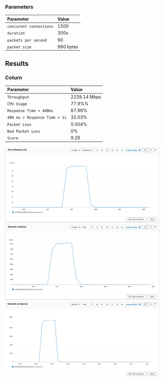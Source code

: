 
### Parameters

| Parameter | Value                |
| :-------- |:------------------------- |
| `concurent connections` | 1500 |
| `duration` | 300s |
| `packets per second` | 90 |
| `packet size` | 960 bytes |

## Results

### Coturn
| Parameter | Value                |
| :-------- |:------------------------- |
| `Throughput` | 2239.14 Mbps |
| `CPU Usage` | 77.9%% |
| `Response Time < 400ms` | 67.96% |
| `400 ms > Response Time < 1s` | 32.03% |
| `Packet Loss` | 0.004% |
| `Bad Packet Loss` | 0% |
| `Score` | 9.26 |



![CPU](cpu.png)
![Network In (Bytes)](network-in.png)
![Network Out (Bytes)](network-out.png)
